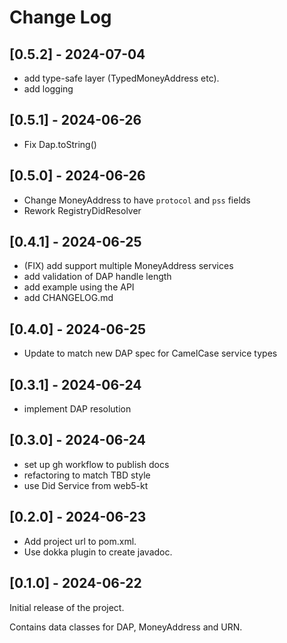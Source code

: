 # Change Log

## [0.5.2] - 2024-07-04
- add type-safe layer (TypedMoneyAddress etc).
- add logging

## [0.5.1] - 2024-06-26
- Fix Dap.toString()

## [0.5.0] - 2024-06-26
- Change MoneyAddress to have `protocol` and `pss` fields
- Rework RegistryDidResolver

## [0.4.1] - 2024-06-25

- (FIX) add support multiple MoneyAddress services
- add validation of DAP handle length
- add example using the API
- add CHANGELOG.md

## [0.4.0] - 2024-06-25

- Update to match new DAP spec for CamelCase service types

## [0.3.1] - 2024-06-24

- implement DAP resolution

## [0.3.0] - 2024-06-24

- set up gh workflow to publish docs
- refactoring to match TBD style
- use Did Service from web5-kt

## [0.2.0] - 2024-06-23

- Add project url to pom.xml.
- Use dokka plugin to create javadoc.

## [0.1.0] - 2024-06-22

Initial release of the project.

Contains data classes for DAP, MoneyAddress and URN.

